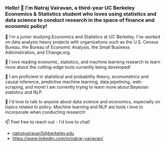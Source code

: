 ### Hello! 👋 I'm Natraj Vairavan, a third-year UC Berkeley Economics & Statistics student who loves using statistics and data science to conduct research in the space of finance and economic policy!

🐻 I'm a junior studying Economics and Statistics at UC Berkeley. I've worked on data analysis heavy projects with organizations such as the U.S. Census Bureau, the Bureau of Economic Analysis, the Small Business Administration, and Change.org.

📖 I love reading economic, statistics, and machine learning research to learn more about the cutting-edge tools currently being developed!

🧠 I am proficient in statistical and probability theory, econometrics and causal inference, predictive machine learning, data pipelining, web-scraping, and more! I am currently trying to learn more about Bayesian statistics and NLP.

💬 I'd love to talk to anyone about data science and economics, especially on topics related to policy. Machine learning and NLP are tools I love to incorporate when conducting research!

📫 Feel free to reach out - I'd love to chat!
- natrajvairavan5@berkeley.edu
- https://www.linkedin.com/in/natraj-vairavan/

<!--
**natrajvairavan5/natrajvairavan5** is a ✨ _special_ ✨ repository because its `README.md` (this file) appears on your GitHub profile.

Here are some ideas to get you started:

- 🔭 I’m currently working on ...
- 🌱 I’m currently learning ...
- 👯 I’m looking to collaborate on ...
- 🤔 I’m looking for help with ...
- 💬 Ask me about ...
- 📫 How to reach me: ...
- 😄 Pronouns: ...
- ⚡ Fun fact: ...
-->
